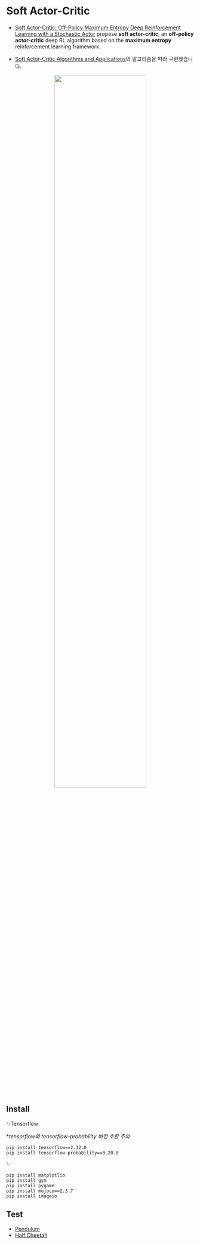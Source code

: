 # Soft Actor-Critic

- [Soft Actor-Critic: Off-Policy Maximum Entropy Deep Reinforcement Learning with a Stochastic Actor](https://arxiv.org/abs/1801.01290) propose **soft actor-critic**, an **off-policy** **actor-critic** deep RL algorithm based on the **maximum entropy** reinforcement learning framework. 

- [Soft Actor-Critic Algorithms and Applications](https://arxiv.org/abs/1812.05905)의 알고리즘을 따라 구현했습니다.

<p align="center">
<img width="70%" src="https://github.com/oneeek/rl-sac/assets/169229814/40058c1c-cc13-4d7e-b1c3-4b3b5e0e17a0"/>


## Install

✨Tensorflow

**tensorflow와 tensorflow-probability 버전 호환 주의*
```
pip install tensorflow==2.12.0
pip install tensorflow-probability==0.20.0
```

✨
```
pip install matplotlib
pip install gym
pip install pygame
pip install mujoco==2.3.7
pip install imageio
```


## Test
- [Pendulum](https://www.gymlibrary.dev/environments/classic_control/pendulum/)
- [Half Cheetah](https://www.gymlibrary.dev/environments/mujoco/half_cheetah/)
